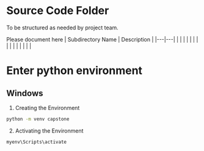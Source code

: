 # Source Code Folder
To be structured as needed by project team.

Please document here
| Subdirectory Name | Description |
|---|---|
| | |
| | |
| | |
| | |
| | |


# Enter python environment

## Windows

1. Creating the Environment

```sh
python -m venv capstone
```

2. Activating the Environment

```sh
myenv\Scripts\activate
```
